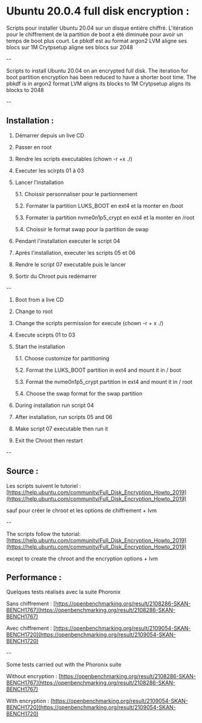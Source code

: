 # Ubuntu 20.0.4 full disk encryption :
Scripts pour installer Ubuntu 20.04 sur un disque entière chiffré.
L'itération pour le chiffrement de la partition de boot a été diminuée pour avoir un temps de boot plus court.
Le pbkdf est au format argon2
LVM aligne ses blocs sur 1M
Crytpsetup aligne ses blocs sur 2048

--

Scripts to install Ubuntu 20.04 on an encrypted full disk.
The iteration for boot partition encryption has been reduced to have a shorter boot time.
The pbkdf is in argon2 format
LVM aligns its blocks to 1M
Crytpsetup aligns its blocks to 2048

--

## Installation :
1. Démarrer depuis un live CD
2. Passer en root
3. Rendre les scripts executables (chown -r +x ./)
4. Executer les scirpts 01 à 03
5. Lancer l'installation

    5.1. Choissir personnaliser pour le partionnement

    5.2. Formater la partition LUKS_BOOT en ext4 et la monter en /boot

    5.3. Formater la partition nvme0n1p5_crypt en ext4 et la monter en /root

    5.4. Choissir le format swap pour la partition de swap

6. Pendant l'installation executer le script 04
7. Après l'installation, executer les scripts 05 et 06
8. Rendre le script 07 executable puis le lancer
9. Sortir du Chroot puis redémarrer

--

1. Boot from a live CD
2. Change to root
3. Change the scripts permission for execute (chown -r + x ./)
4. Execute scirpts 01 to 03
5. Start the installation

     5.1. Choose customize for partitioning

     5.2. Format the LUKS_BOOT partition in ext4 and mount it in / boot

     5.3. Format the nvme0n1p5_crypt partition in ext4 and mount it in / root

     5.4. Choose the swap format for the swap partition

6. During installation run script 04
7. After installation, run scripts 05 and 06
8. Make script 07 executable then run it
9. Exit the Chroot then restart

--

## Source :
Les scripts suivent le tutoriel : 
[https://help.ubuntu.com/community/Full_Disk_Encryption_Howto_2019](https://help.ubuntu.com/community/Full_Disk_Encryption_Howto_2019)

sauf pour créer le chroot et les options de chiffrement + lvm

--

The scripts follow the tutorial:
[https://help.ubuntu.com/community/Full_Disk_Encryption_Howto_2019](https://help.ubuntu.com/community/Full_Disk_Encryption_Howto_2019)

except to create the chroot and the encryption options + lvm

## Performance :
Quelques tests réalisés avec la suite Phoronix

Sans chiffrement : [https://openbenchmarking.org/result/2108286-SKAN-BENCH1767](https://openbenchmarking.org/result/2108286-SKAN-BENCH1767)

Avec chiffrement : [https://openbenchmarking.org/result/2109054-SKAN-BENCH1720](https://openbenchmarking.org/result/2109054-SKAN-BENCH1720)

--

Some tests carried out with the Phoronix suite

Without encryption : [https://openbenchmarking.org/result/2108286-SKAN-BENCH1767](https://openbenchmarking.org/result/2108286-SKAN-BENCH1767)

With encryption : [https://openbenchmarking.org/result/2109054-SKAN-BENCH1720](https://openbenchmarking.org/result/2109054-SKAN-BENCH1720)

